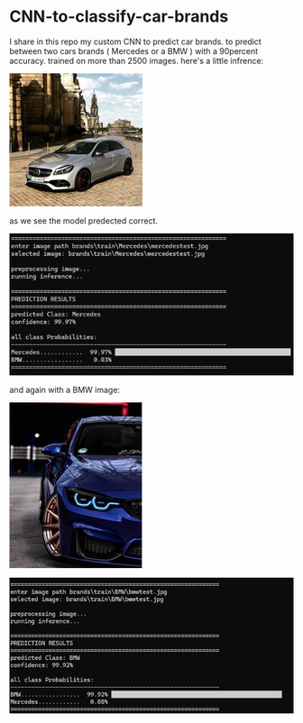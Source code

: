 # CNN-to-classify-car-brands
I share in this repo my custom CNN to predict car brands.
to predict between two cars brands ( Mercedes or a BMW ) with a 90percent accuracy.
trained on more than 2500 images.
here's a little infrence:

![Alt text](mercedestest.jpg)

as we see the model predected correct.

![Alt text](mercedespred.png)

and again with a BMW image:

![Alt text](bmwtest.jpg)

![Alt text](bmwpred.png)
